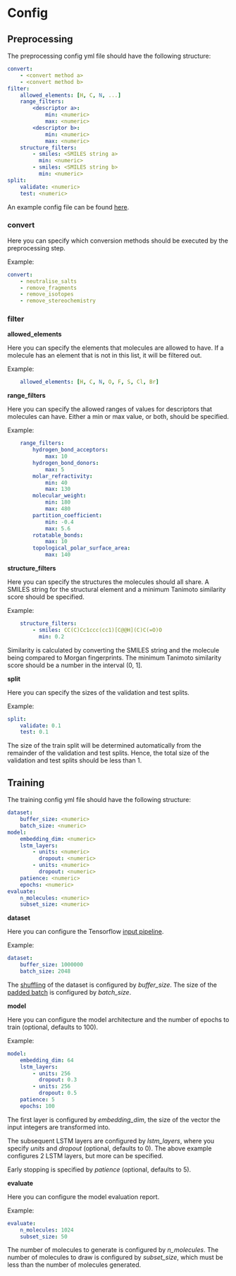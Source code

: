 # Config

## Preprocessing

The preprocessing config yml file should have the following structure:

```yaml
convert:
    - <convert method a>
    - <convert method b>
filter:
    allowed_elements: [H, C, N, ...]
    range_filters:
        <descriptor a>:
            min: <numeric>
            max: <numeric>
        <descriptor b>:
            min: <numeric>
            max: <numeric>
    structure_filters:
        - smiles: <SMILES string a>
          min: <numeric>
        - smiles: <SMILES string b>
          min: <numeric>
split:
    validate: <numeric>
    test: <numeric>
```

An example config file can be found [here](examples/preprocessing.yml).

### convert

Here you can specify which conversion methods should be executed by the preprocessing step.

Example:
```yaml
convert:
    - neutralise_salts
    - remove_fragments
    - remove_isotopes
    - remove_stereochemistry
```

### filter

**allowed_elements**

Here you can specify the elements that molecules are allowed to have.
If a molecule has an element that is not in this list, it will be filtered out.

Example:
```yaml
    allowed_elements: [H, C, N, O, F, S, Cl, Br]
```

**range_filters**

Here you can specify the allowed ranges of values for descriptors that molecules can have.
Either a min or max value, or both, should be specified.

Example:
```yaml
    range_filters:
        hydrogen_bond_acceptors:
            max: 10
        hydrogen_bond_donors:
            max: 5
        molar_refractivity:
            min: 40
            max: 130
        molecular_weight:
            min: 180
            max: 480
        partition_coefficient:
            min: -0.4
            max: 5.6
        rotatable_bonds:
            max: 10
        topological_polar_surface_area:
            max: 140
```

**structure_filters**

Here you can specify the structures the molecules should all share.
A SMILES string for the structural element and a minimum Tanimoto similarity score should be specified.

Example:
```yaml
    structure_filters:
        - smiles: CC(C)Cc1ccc(cc1)[C@@H](C)C(=O)O
          min: 0.2
```

Similarity is calculated by converting the SMILES string and the molecule being compared to Morgan fingerprints.
The minimum Tanimoto similarity score should be a number in the interval (0, 1].


**split**

Here you can specify the sizes of the validation and test splits.

Example:
```yaml
split:
    validate: 0.1
    test: 0.1
```

The size of the train split will be determined automatically from the remainder of the validation and test splits.
Hence, the total size of the validation and test splits should be less than 1.


## Training

The training config yml file should have the following structure:

```yaml
dataset:
    buffer_size: <numeric>
    batch_size: <numeric>
model:
    embedding_dim: <numeric>
    lstm_layers:
        - units: <numeric>
          dropout: <numeric>
        - units: <numeric>
          dropout: <numeric>
    patience: <numeric>
    epochs: <numeric>
evaluate:
    n_molecules: <numeric>
    subset_size: <numeric>
```

**dataset**

Here you can configure the Tensorflow [input pipeline](https://www.tensorflow.org/guide/data).


Example:
```yaml
dataset:
    buffer_size: 1000000
    batch_size: 2048
```

The [shuffling](https://www.tensorflow.org/api_docs/python/tf/data/Dataset#shuffle) of the dataset is configured by *buffer_size*.
The size of the [padded batch](https://www.tensorflow.org/api_docs/python/tf/data/Dataset#padded_batch) is configured by *batch_size*.

**model**

Here you can configure the model architecture and the number of epochs to train (optional, defaults to 100).

Example:
```yaml
model:
    embedding_dim: 64
    lstm_layers:
        - units: 256
          dropout: 0.3
        - units: 256
          dropout: 0.5
    patience: 5
    epochs: 100
```

The first layer is configured by *embedding_dim*, the size of the vector the input integers are transformed into.

The subsequent LSTM layers are configured by *lstm_layers*,
where you specify *units* and *dropout* (optional, defaults to 0).
The above example configures 2 LSTM layers, but more can be specified.

Early stopping is specified by *patience* (optional, defaults to 5).

**evaluate**

Here you can configure the model evaluation report.

Example:
```yaml
evaluate:
    n_molecules: 1024
    subset_size: 50
```

The number of molecules to generate is configured by *n_molecules*.
The number of molecules to draw is configured by *subset_size*,
which must be less than the number of molecules generated.
